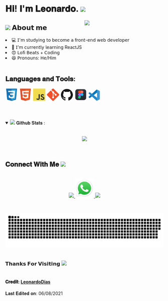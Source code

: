<h1> 𝐇𝐢! 𝐈'𝐦 𝐋𝐞𝐨𝐧𝐚𝐫𝐝𝐨. <img src="https://github.com/LeonardoMarquesDias" width="25"></h1>
<img align="right" width="50%" src="https://cdn.dribbble.com/users/220167/screenshots/2373375/resp_dribbble.gif">

<h2> <img src="https://emoji.gg/assets/emoji/7279-vibecat.gif" width="24"/> 𝗔𝗯𝗼𝘂𝘁 𝗺𝗲 </h2>

<li> 💻 𝖨'𝗆 𝗌𝗍𝗎𝖽𝗒𝗂𝗇𝗀 𝗍𝗈 𝖻𝖾𝖼𝗈𝗆𝖾 𝖺 𝖿𝗋𝗈𝗇𝗍-𝖾𝗇𝖽 𝗐𝖾𝖻 𝖽𝖾𝗏𝖾𝗅𝗈𝗉𝖾𝗋 </li>
<li> 🧠 𝖨’𝗆 𝖼𝗎𝗋𝗋𝖾𝗇𝗍𝗅𝗒 𝗅𝖾𝖺𝗋𝗇𝗂𝗇𝗀 ReactJS </li>
<li> 😍 𝖫𝗈𝖿𝗂 𝖡𝖾𝖺𝗍𝗌 + 𝖢𝗈𝖽𝗂𝗇𝗀 </li>
<li> 😆 𝖯𝗋𝗈𝗇𝗈𝗎𝗇𝗌: 𝖧𝖾/Him </li>

<br/>
<h2>𝐋𝐚𝐧𝐠𝐮𝐚𝐠𝐞𝐬 𝐚𝐧𝐝 𝐓𝐨𝐨𝐥𝐬:</h2>
<code><img width="40" src="https://github.com/LeonardoMarquesDias/LeonardoMarquesDias/blob/main/assets/CSS.svg"></code>
<code><img width="40" src="https://github.com/LeonardoMarquesDias/LeonardoMarquesDias/blob/main/assets/HTML.svg"></code>
<code><img width="40" src="https://github.com/LeonardoMarquesDias/LeonardoMarquesDias/blob/main/assets/JS.svg"></code>
<code><img width="40" src="https://github.com/LeonardoMarquesDias/LeonardoMarquesDias/blob/main/assets/git.svg"></code>
<code><img width="40" src="https://github.com/LeonardoMarquesDias/LeonardoMarquesDias/blob/main/assets/github.svg"></code>
<code><img width="40" src="https://github.com/LeonardoMarquesDias/LeonardoMarquesDias/blob/main/assets/Figma.png"></code>
<code><img width="37" src="https://github.com/LeonardoMarquesDias/LeonardoMarquesDias/blob/main/assets/vsCode.svg"></code>

<br/>
<br/>

#

<details open="">
<summary>
  <img src="https://media.giphy.com/media/cj87CxfRtrUifF3Ryk/giphy.gif" height="25">
  <span> 𝐆𝐢𝐭𝐡𝐮𝐛 𝐒𝐭𝐚𝐭𝐬 : </span>
</summary>
<br>

<p align="center">
  <a href="https://github.com/LeonardoMarquesDias" target="_blank">
    <img align="center" src="https://github-readme-stats.vercel.app/api?username=LeonardoMarquesDias&theme=react&show_icons=true">
  </a>
</p>
</details>
<br>

<h2>
  𝐂𝐨𝐧𝐧𝐞𝐜𝐭 𝐖𝐢𝐭𝐡 𝐌𝐞
  <a target="_blank">
    <img src="https://media.tenor.com/images/22f42c11b612b041b4038573dca18a2d/tenor.gif" height="25px" style="max-width:100%;">
  </a>
</h2>

<p align="center">
  <br>
  <a href="mailto: leonardo_marquesdias@hotmail.com" target="_blank">
    <code><img width="52" src="https://image.flaticon.com/icons/png/512/281/281769.png"/></code>
  </a>
  <a href="https://api.whatsapp.com/send?phone=447466999610&text=Hello, I came by your github" target="_blank">
    <code><img width="60" src="https://github.com/LeonardoMarquesDias/LeonardoMarquesDias/blob/main/assets/WhatsApp.svg.png"/></code>
  </a>
   <a href="https://t.me/LeonardoMarquesDias" target="_blank">
    <code><img width="53" src="https://upload.wikimedia.org/wikipedia/commons/thumb/8/82/Telegram_logo.svg/768px-Telegram_logo.svg.png"/></code>
  </a>
</p>
<br/>


  ![Snake animation](https://github.com/LeonardoMarquesDias/LeonardoMarquesDias/blob/output/github-contribution-grid-snake.svg)

#

<h3>𝗧𝗵𝗮𝗻𝗸𝘀 𝗙𝗼𝗿 𝗩𝗶𝘀𝗶𝘁𝗶𝗻𝗴 <img height="40" src="https://emoji.gg/assets/emoji/7333-parrotdance.gif"> </h3>

#

<h4>𝐂𝐫𝐞𝐝𝐢𝐭: <a href="https://github.com/LeonardoMarquesDias">LeonardoDias</a></h4>
<p> 𝐋𝐚𝐬𝐭 𝐄𝐝𝐢𝐭𝐞𝐝 𝐨𝐧: 06/08/2021 </p>

